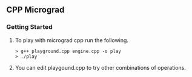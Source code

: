 ## CPP Micrograd

### Getting Started
1. To play with micrograd cpp run the following.
    ```
    > g++ playground.cpp engine.cpp -o play
    > ./play
    ```
2. You can edit playgound.cpp to try other combinations of operations.
